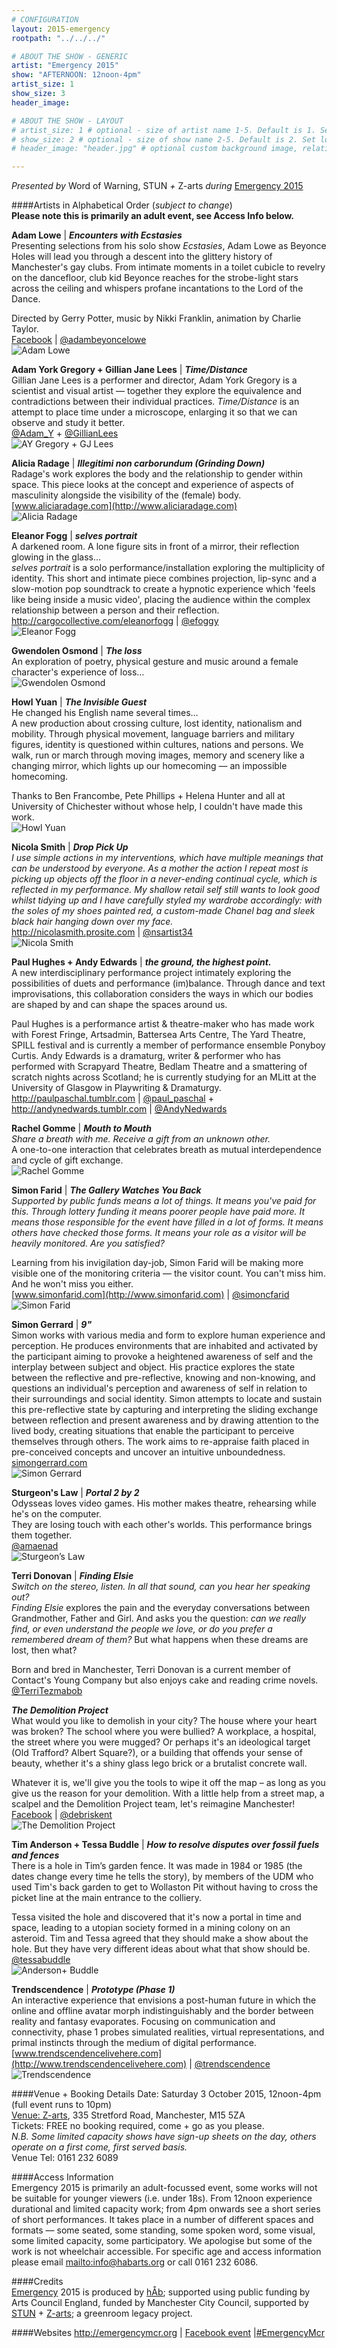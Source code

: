 ```yaml
---
# CONFIGURATION
layout: 2015-emergency
rootpath: "../../../"

# ABOUT THE SHOW - GENERIC
artist: "Emergency 2015"
show: "AFTERNOON: 12noon-4pm"
artist_size: 1
show_size: 3
header_image:

# ABOUT THE SHOW - LAYOUT
# artist_size: 1 # optional - size of artist name 1-5. Default is 1. Set longer names to lower values
# show_size: 2 # optional - size of show name 2-5. Default is 2. Set longer names to lower values
# header_image: "header.jpg" # optional custom background image, relative to current page

---
```

*Presented by* Word of Warning, STUN *+* Z-arts *during* [Emergency 2015](/archive/2015-emergency)    
          
####Artists in Alphabetical Order (*subject to change*)      
**Please note this is primarily an adult event, see Access Info below.**        
           
**Adam Lowe** | ***Encounters with Ecstasies***        
Presenting selections from his solo show *Ecstasies*, Adam Lowe as Beyonce Holes will lead you through a descent into the glittery history of Manchester's gay clubs. From intimate moments in a toilet cubicle to revelry on the dancefloor, club kid Beyonce reaches for the strobe-light stars across the ceiling and whispers profane incantations to the Lord of the Dance.        
        
Directed by Gerry Potter, music by Nikki Franklin, animation by Charlie Taylor.        
[Facebook](http://www.facebook.com/adambeyoncelowe) | [@adambeyoncelowe](http://twitter.com/adambeyoncelowe)     
![Adam Lowe](adamlowe.jpg)       
         
**Adam York Gregory + Gillian Jane Lees** | ***Time/Distance***        
Gillian Jane Lees is a performer and director, Adam York Gregory is a scientist and visual artist — together they explore the equivalence and contradictions between their individual practices. *Time/Distance* is an attempt to place time under a microscope, enlarging it so that we can observe and study it better.        
[@Adam_Y](http://twitter.com/Adam_Y) + [@GillianLees](http://twitter.com/GillianLees)        
![AY Gregory + GJ Lees](GregoryLees.jpg)      
            
**Alicia Radage** | ***Illegitimi non carborundum (Grinding Down)***         
Radage's work explores the body and the relationship to gender within space. This piece looks at the concept and experience of aspects of masculinity alongside the visibility of the (female) body.          
[www.aliciaradage.com](http://www.aliciaradage.com)           
![Alicia Radage](AliciaRadage.jpg)         
            
**Eleanor Fogg** | ***selves portrait***        
A darkened room. A lone figure sits in front of a mirror, their reflection glowing in the glass…        
*selves portrait* is a solo performance/installation exploring the multiplicity of identity. This short and intimate piece combines projection, lip-sync and a slow-motion pop soundtrack to create a hypnotic experience which 'feels like being inside a music video', placing the audience within the complex relationship between a person and their reflection.        
<http://cargocollective.com/eleanorfogg> | [@efoggy](http://twitter.com/efoggy)       
![Eleanor Fogg](EleanorFogg.jpg)         
         
**Gwendolen Osmond** | ***The loss***         
An exploration of poetry, physical gesture and music around a female character's experience of loss…        
![Gwendolen Osmond](GwendolenOsmond.jpg)        
        
**Howl Yuan** | ***The Invisible Guest***        
He changed his English name several times…          
A new production about crossing culture, lost identity, nationalism and mobility. Through physical movement, language barriers and military figures, identity is questioned within cultures, nations and persons. We walk, run or march through moving images, memory and scenery like a changing mirror, which lights up our homecoming — an impossible homecoming.         
        
Thanks to Ben Francombe, Pete Phillips + Helena Hunter and all at University of Chichester without whose help, I couldn't have made this work.         
![Howl Yuan](HowlYuan.jpg)      
         
**Nicola Smith** | ***Drop Pick Up***        
*I use simple actions in my interventions, which have multiple meanings that can be understood by everyone. As a mother the action I repeat most is picking up objects off the floor in a never-ending continual cycle, which is reflected in my performance. My shallow retail self still wants to look good whilst tidying up and I have carefully styled my wardrobe accordingly: with the soles of my shoes painted red, a custom-made Chanel bag and sleek black hair hanging down over my face.*        
<http://nicolasmith.prosite.com> | [@nsartist34](http://twitter.com/nsartist34)      
![Nicola Smith](nicolasmith.jpg)      
          
**Paul Hughes + Andy Edwards** | ***the ground, the highest point.***        
A new interdisciplinary performance project intimately exploring the possibilities of duets and performance (im)balance. Through dance and text improvisations, this collaboration considers the ways in which our bodies are shaped by and can shape the spaces around us.        
        
Paul Hughes is a performance artist & theatre-maker who has made work with Forest Fringe, Artsadmin, Battersea Arts Centre, The Yard Theatre, SPILL festival and is currently a member of performance ensemble Ponyboy Curtis. Andy Edwards is a dramaturg, writer & performer who has performed with Scrapyard Theatre, Bedlam Theatre and a smattering of scratch nights across Scotland; he is currently studying for an MLitt at the University of Glasgow in Playwriting & Dramaturgy.        
<http://paulpaschal.tumblr.com> | [@paul_paschal](http://twitter.com/paul_paschal) + <http://andynedwards.tumblr.com> | [@AndyNedwards](http://twitter.com/AndyNedwards)         
        
**Rachel Gomme** | ***Mouth to Mouth***        
*Share a breath with me. Receive a gift from an unknown other.*        
A one-to-one interaction that celebrates breath as mutual interdependence and cycle of gift exchange.        
![Rachel Gomme](RachelGomme.jpg)         
         
**Simon Farid** | ***The Gallery Watches You Back***        
*Supported by public funds means a lot of things. It means you've paid for this. Through lottery funding it means poorer people have paid more. It means those responsible for the event have filled in a lot of forms. It means others have checked those forms. It means your role as a visitor will be heavily monitored. Are you satisfied?*        
        
Learning from his invigilation day-job, Simon Farid will be making more visible one of the monitoring criteria — the visitor count. You can't miss him. And he won't miss you either.        
[www.simonfarid.com](http://www.simonfarid.com) | [@simoncfarid](http://twitter.com/simoncfarid)        
![Simon Farid](simonfarid.jpg)          

**Simon Gerrard** | ***9"***        
Simon works with various media and form to explore human experience and perception. He produces environments that are inhabited and activated by the participant aiming to provoke a heightened awareness of self and the interplay between subject and object. His practice explores the state between the reflective and pre-reflective, knowing and non-knowing, and questions an individual's perception and awareness of self in relation to their surroundings and social identity. Simon attempts to locate and sustain this pre-reflective state by capturing and interpreting the sliding exchange between reflection and present awareness and by drawing attention to the lived body, creating situations that enable the participant to perceive themselves through others. The work aims to re-appraise faith placed in pre-conceived concepts and uncover an intuitive unboundedness.        
[simongerrard.com](http://www.simongerrard.com)        
![Simon Gerrard](9inches.jpg)     
        
**Sturgeon's Law** | ***Portal 2 by 2***        
Odysseas loves video games. His mother makes theatre, rehearsing while he's on the computer.        
They are losing touch with each other's worlds. This performance brings them together.        
[@amaenad](http://twitter.com/amaenad)        
![Sturgeon’s Law](Sturgeon.jpg)        
        
**Terri Donovan** | ***Finding Elsie***        
*Switch on the stereo, listen. In all that sound, can you hear her speaking out?*        
*Finding Elsie* explores the pain and the everyday conversations between Grandmother, Father and Girl. And asks you the question: *can we really find, or even understand the people we love, or do you prefer a remembered dream of them?* But what happens when these dreams are lost, then what?        
        
Born and bred in Manchester, Terri Donovan is a current member of Contact's Young Company but also enjoys cake and reading crime novels.        
[@TerriTezmabob](http://twitter.com/TerriTezmabob)        
        
***The Demolition Project***        
What would you like to demolish in your city? The house where your heart was broken? The school where you were bullied? A workplace, a hospital, the street where you were mugged? Or perhaps it's an ideological target (Old Trafford? Albert Square?), or a building that offends your sense of beauty, whether it's a shiny glass lego brick or a brutalist concrete wall.        
        
Whatever it is, we'll give you the tools to wipe it off the map – as long as you give us the reason for your demolition. With a little help from a street map, a scalpel and the Demolition Project team, let's reimagine Manchester!        
[Facebook](http://www.facebook.com/thedestructionists) | [@debriskent](http://twitter.com/debriskent)        
![The Demolition Project](demolitionproject.jpg)       
         
**Tim Anderson + Tessa Buddle** | ***How to resolve disputes over fossil fuels and fences***        
There is a hole in Tim’s garden fence. It was made in 1984 or 1985 (the dates change every time he tells the story), by members of the UDM who used Tim's back garden to get to Wollaston Pit without having to cross the picket line at the main entrance to the colliery.        
        
Tessa visited the hole and discovered that it's now a portal in time and space, leading to a utopian society formed in a mining colony on an asteroid. Tim and Tessa agreed that they should make a show about the hole. But they have very different ideas about what that show should be.        
[@tessabuddle](http://twitter.com/tessabuddle)        
![Anderson+ Buddle](AndersonBuddle.jpg)        
        
**Trendscendence** | ***Prototype (Phase 1)***        
An interactive experience that envisions a post-human future in which the online and offline avatar morph indistinguishably and the border between reality and fantasy evaporates. Focusing on communication and connectivity, phase 1 probes simulated realities, virtual representations, and primal instincts through the medium of digital performance.        
[www.trendscendencelivehere.com](http://www.trendscendencelivehere.com) | [@trendscendence](http://twitter.com/trendscendence)        
![Trendscendence](Trendscendence.jpg)           
        
####Venue + Booking Details
Date: Saturday 3 October 2015, 12noon-4pm (full event runs to 10pm)    
[Venue: Z-arts](http://www.z-arts.org/about-us/getting-here), 335 Stretford Road, Manchester, M15 5ZA        
Tickets: FREE no booking required, come + go as you please.        
*N.B. Some limited capacity shows have sign-up sheets on the day, others operate on a first come, first served basis.*          
Venue Tel: 0161 232 6089             
          
####Access Information       
Emergency 2015 is primarily an adult-focussed event, some works will not be suitable for younger viewers (i.e. under 18s). From 12noon experience durational and limited capacity work; from 4pm onwards see a short series of short performances. It takes place in a number of different spaces and formats — some seated, some standing, some spoken word, some visual, some limited capacity, some participatory. We apologise but some of the work is not wheelchair accessible. For specific age and access information please email <mailto:info@habarts.org> or call 0161 232 6086.     
            
####Credits         
[Emergency](/hab/emergency) 2015 is produced by [hÅb](/hab); supported using public funding by Arts Council England, funded by Manchester City Council, supported by [STUN](http://stunlive.com) + [Z-arts](http://www.z-arts.org); a greenroom legacy project.        
        
####Websites
<http://emergencymcr.org> | [Facebook event](http://www.facebook.com/events/1479136439056940) |[#EmergencyMcr](http://twitter.com/hashtag/EmergencyMcr)
